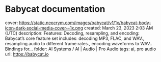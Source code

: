 # Babycat documentation

cover: https://static.neocrym.com/images/babycat/v1/1x/babycat-body-icon-dark-social-media-cover--1x.png
created: March 23, 2023 2:03 AM (UTC)
description: Features: Decoding, resampling, and encoding: Babycat’s core feature set includes: decoding MP3, FLAC, and WAV., resampling audio to different frame rates., encoding waveforms to WAV.. Bindings for...
folder: AI Systems / AI | Audio | Pro Audio
tags: ai, pro audio
url: https://babycat.io